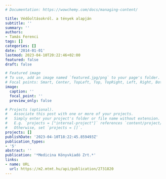 ```yaml
---
# Documentation: https://wowchemy.com/docs/managing-content/

title: Védőoltásokról. a tények alapján
subtitle: ''
summary: ''
authors:
- Tamás Ferenci
tags: []
categories: []
date: '2014-01-01'
lastmod: 2023-04-10T20:22:46+02:00
featured: false
draft: false

# Featured image
# To use, add an image named `featured.jpg/png` to your page's folder.
# Focal points: Smart, Center, TopLeft, Top, TopRight, Left, Right, BottomLeft, Bottom, BottomRight.
image:
  caption: ''
  focal_point: ''
  preview_only: false

# Projects (optional).
#   Associate this post with one or more of your projects.
#   Simply enter your project's folder or file name without extension.
#   E.g. `projects = ["internal-project"]` references `content/project/deep-learning/index.md`.
#   Otherwise, set `projects = []`.
projects: []
publishDate: '2023-04-10T18:22:45.859493Z'
publication_types:
- '5'
abstract: ''
publication: '*Medicina Könyvkiadó Zrt.*'
links:
- name: URL
  url: https://m2.mtmt.hu/api/publication/2731820
---
```


